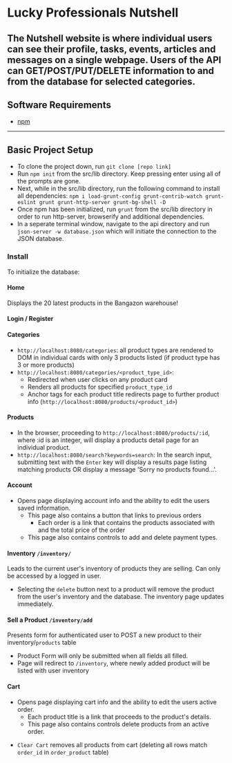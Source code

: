 # Lucky Professionals Nutshell

The Nutshell website is where individual users can see their profile, tasks, events, articles and messages on a single webpage. Users of the API can GET/POST/PUT/DELETE information to and from the database for selected categories.
-----

## Software Requirements
- [npm](https://www.npmjs.com/)

-----

## Basic Project Setup
- To clone the project down, run  ```git clone [repo link]```
- Run ```npm init``` from the src/lib directory. Keep pressing enter using all of the prompts are gone.
- Next, while in the src/lib directory, run the following command to install all dependencies: ```npm i load-grunt-config grunt-contrib-watch grunt-eslint grunt grunt-http-server grunt-bg-shell -D```
- Once npm has been initialized, run ```grunt``` from the src/lib directory in order to run http-server, browserify and additional dependencies.
- In a seperate terminal window, navigate to the api directory and run ```json-server -w database.json``` which will initiate the connection to the JSON database.

### Install

To initialize the database:



#### Home

Displays the 20 latest products in the Bangazon warehouse!

#### Login / Register

#### Categories

* `http://localhost:8080/categories`: all product types are rendered to DOM in individual cards with only 3 products listed (if product type has 3 or more products)
* `http://localhost:8080/categories/<product_type_id>`:
  * Redirected when user clicks on any product card
  * Renders all products for specified `product_type_id`
  * Anchor tags for each product title redirects page to further product info (`http://localhost:8080/products/<product_id>`)

#### Products

* In the browser, proceeding to `http://localhost:8080/products/:id`, where :id is an integer, will display a products detail page for an individual product.
* `http://localhost:8080/search?keywords=search`: In the search input, submitting text with the `Enter` key will display a results page listing matching products OR display a message 'Sorry no products found...'.

#### Account

* Opens page displaying account info and the ability to edit the users saved information.
  * This page also contains a button that links to previous orders
    * Each order is a link that contains the products associated with and the total price of the order
  * This page also contains controls to add and delete payment types.

#### Inventory `/inventory/`

Leads to the current user's inventory of products they are selling. Can only be accessed by a logged in user.

* Selecting the `delete` button next to a product will remove the product from the user's inventory and the database. The inventory page updates immediately.

#### Sell a Product `/inventory/add`

Presents form for authenticated user to POST a new product to their inventory/`products` table

* Product Form will only be submitted when all fields all filled.
* Page will redirect to `/inventory`, where newly added product will be listed with user inventory

#### Cart

* Opens page displaying cart info and the ability to edit the users active order.
  * Each product title is a link that proceeds to the product's details.
  * This page also contains controls delete products from an active order.

+ `Clear Cart` removes all products from cart (deleting all rows match `order_id` in `order_product` table)
